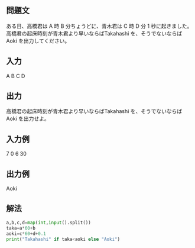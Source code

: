 ## 問題文
ある日、高橋君は A 時 B 分ちょうどに、青木君は 
C 時 D 分 1 秒に起きました。  
高橋君の起床時刻が青木君より早いならばTakahashi を、そうでないならば Aoki を出力してください。  
## 入力
A B C D
## 出力
高橋君の起床時刻が青木君より早いならばTakahashi を、そうでないならば Aoki を出力せよ。
## 入力例
7 0 6 30
## 出力例
Aoki
## 解法

```python
a,b,c,d=map(int,input().split())
taka=a*60+b
aoki=c*60+d+0.1
print("Takahashi" if taka<aoki else "Aoki")